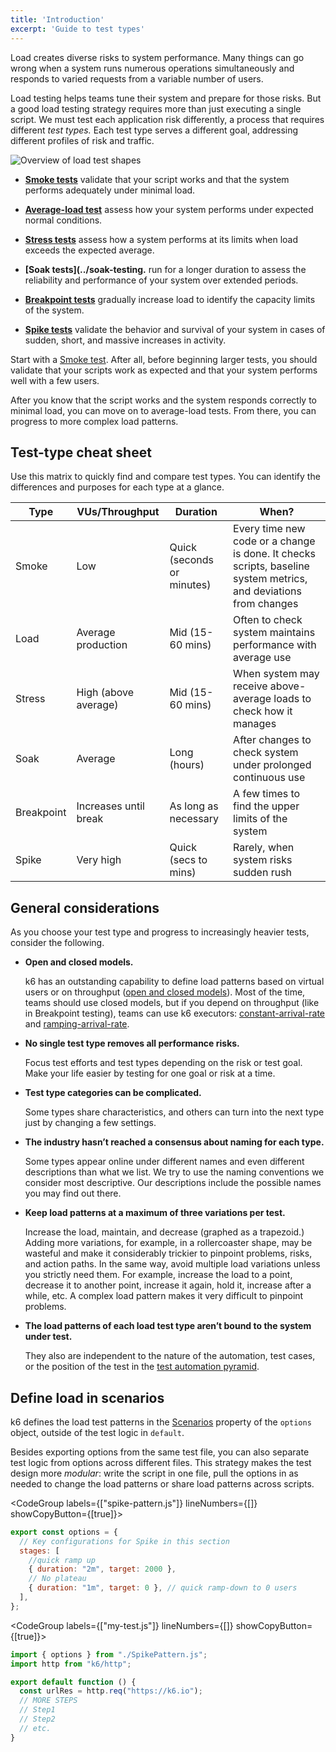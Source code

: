 ```yaml
---
title: 'Introduction'
excerpt: 'Guide to test types'
---
```


Load creates diverse risks to system performance.
Many things can go wrong when a system runs numerous operations simultaneously and responds to varied requests from a variable number of users.

Load testing helps teams tune their system and prepare for those risks. But a good load testing strategy requires more than just executing a single script. We must test each application risk differently, a process that requires different _test types._
Each test type serves a different goal, addressing different profiles of risk and traffic.

![Overview of load test shapes](./chart-load-test-types-overview.png)

- **[Smoke tests](../smoke-testing)** validate that your script works and that the system performs adequately under minimal load.

- **[Average-load test](../load-testing)** assess how your system performs under expected normal conditions.

- **[Stress tests](../stress-testing)** assess how a system performs at its limits when load exceeds the expected average. 

- **[Soak tests](../soak-testing.** run for a longer duration to assess the reliability and performance of your system over extended periods.

- **[Breakpoint tests](../breakpoint-testing)** gradually increase load to identify the capacity limits of the system.

- **[Spike tests](../spike-testing)** validate the behavior and survival of your system in cases of sudden, short, and massive increases in activity.
 
Start with a [Smoke test](https://k6.io/docs/test-types/smoke-testing).
After all, before beginning larger tests, you should validate that your scripts work as expected and that your system performs well with a few users.

After you know that the script works and the system responds correctly to minimal load, you can move on to average-load tests. From there, you can progress to more complex load patterns.


## Test-type cheat sheet 

Use this matrix to quickly find and compare test types.
You can identify the differences and purposes for each type at a glance.

| Type       | VUs/Throughput        | Duration                   | When?                                                                                                            |
|------------|-----------------------|----------------------------|------------------------------------------------------------------------------------------------------------------|
| Smoke      | Low                   | Quick (seconds or minutes) | Every time new code or a change is done. It checks scripts, baseline system metrics, and deviations from changes |
| Load       | Average production    | Mid (15-60 mins)           | Often to check system maintains performance with average use                                                     |
| Stress     | High (above average)  | Mid (15-60 mins)           | When system may receive above-average loads to check how it manages                                              |
| Soak       | Average               | Long (hours)               | After changes to check system under prolonged continuous use                                                     |
| Breakpoint | Increases until break | As long as necessary       | A few times to find the upper limits of the system                                                               |
| Spike      | Very high             | Quick (secs to mins)       | Rarely, when system risks sudden rush                                                                            |

## General considerations

As you choose your test type and progress to increasingly heavier tests, consider the following.

- **Open and closed models.**

  k6 has an outstanding capability to define load patterns based on virtual users or on throughput ([open and closed models](https://k6.io/docs/using-k6/scenarios/concepts/open-vs-closed/)). Most of the time, teams should use closed models, but if you depend on throughput (like in Breakpoint testing), teams can use k6 executors: [constant-arrival-rate](https://k6.io/docs/using-k6/scenarios/executors/constant-arrival-rate/) and [ramping-arrival-rate](https://k6.io/docs/using-k6/scenarios/executors/ramping-arrival-rate/).

- **No single test type removes all performance risks.**

  Focus test efforts and test types depending on the risk or test goal. Make your life easier by testing for one goal or risk at a time.

- **Test type categories can be complicated.**

  Some types share characteristics, and others can turn into the next type just by changing a few settings.

- **The industry hasn’t reached a consensus about naming for each type.**

  Some types appear online under different names and even different descriptions than what we list. We try to use the naming conventions we consider most descriptive. Our descriptions include the possible names you may find out there.

- **Keep load patterns at a maximum of three variations per test.**

  Increase the load, maintain, and decrease (graphed as a trapezoid.) Adding more variations, for example, in a rollercoaster shape, may be wasteful and make it considerably trickier to pinpoint problems, risks, and action paths.
  In the same way, avoid multiple load variations unless you strictly need them. For example, increase the load to a point, decrease it to another point, increase it again, hold it, increase after a while, etc. A complex load pattern makes it very difficult to pinpoint problems.

- **The load patterns of each load test type aren’t bound to the system under test.**

  They also are independent to the nature of the automation, test cases, or the position of the test in the [test automation pyramid](https://martinfowler.com/articles/practical-test-pyramid.html).


## Define load in scenarios

k6 defines the load test patterns in the [Scenarios](/using-k6/scenarios) property of the `options` object, outside of the test logic in `default`. 

Besides exporting options from the same test file, you can also separate test logic from options across different files.
This strategy makes the test design more _modular_:  write the script in one file, pull the options in as needed to change the load patterns or share load patterns across scripts.

<CodeGroup labels={["spike-pattern.js"]} lineNumbers={[]} showCopyButton={[true]}>

```javascript
export const options = {
  // Key configurations for Spike in this section
  stages: [
    //quick ramp up
    { duration: "2m", target: 2000 },
    // No plateau
    { duration: "1m", target: 0 }, // quick ramp-down to 0 users
  ],
};
```

</CodeGroup>


<CodeGroup labels={["my-test.js"]} lineNumbers={[]} showCopyButton={[true]}>

```javascript
import { options } from "./SpikePattern.js";
import http from "k6/http";

export default function () {
  const urlRes = http.req("https://k6.io");
  // MORE STEPS
  // Step1
  // Step2
  // etc.
}
```

</CodeGroup>

